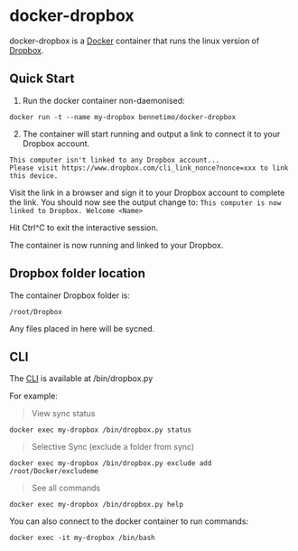 # docker-dropbox

docker-dropbox is a [Docker][1] container that runs the linux version of [Dropbox][2].

## Quick Start

1. Run the docker container non-daemonised:

 `docker run -t --name my-dropbox bennetimo/docker-dropbox`

2. The container will start running and output a link to connect it to your Dropbox account.

```
This computer isn't linked to any Dropbox account...
Please visit https://www.dropbox.com/cli_link_nonce?nonce=xxx to link this device.
```

Visit the link in a browser and sign it to your Dropbox account to complete the link. You should now see the output change to:
`This computer is now linked to Dropbox. Welcome <Name>`

Hit Ctrl^C to exit the interactive session.

The container is now running and linked to your Dropbox. 

## Dropbox folder location
The container Dropbox folder is:

`/root/Dropbox`

Any files placed in here will be sycned.

## CLI
The [CLI][3] is available at /bin/dropbox.py

For example:

> View sync status

`docker exec my-dropbox /bin/dropbox.py status`

> Selective Sync (exclude a folder from sync)

`docker exec my-dropbox /bin/dropbox.py exclude add /root/Docker/excludeme`

> See all commands

`docker exec my-dropbox /bin/dropbox.py help`

You can also connect to the docker container to run commands:

`docker exec -it my-dropbox /bin/bash`

 [1]: https://www.docker.com/
 [2]: https://www.dropbox.com/
 [3]: http://www.dropboxwiki.com/tips-and-tricks/using-the-official-dropbox-command-line-interface-cli
